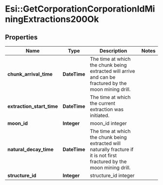 # Esi::GetCorporationCorporationIdMiningExtractions200Ok

## Properties
Name | Type | Description | Notes
------------ | ------------- | ------------- | -------------
**chunk_arrival_time** | **DateTime** | The time at which the chunk being extracted will arrive and can be fractured by the moon mining drill.  | 
**extraction_start_time** | **DateTime** | The time at which the current extraction was initiated.  | 
**moon_id** | **Integer** | moon_id integer | 
**natural_decay_time** | **DateTime** | The time at which the chunk being extracted will naturally fracture if it is not first fractured by the moon mining drill.  | 
**structure_id** | **Integer** | structure_id integer | 


